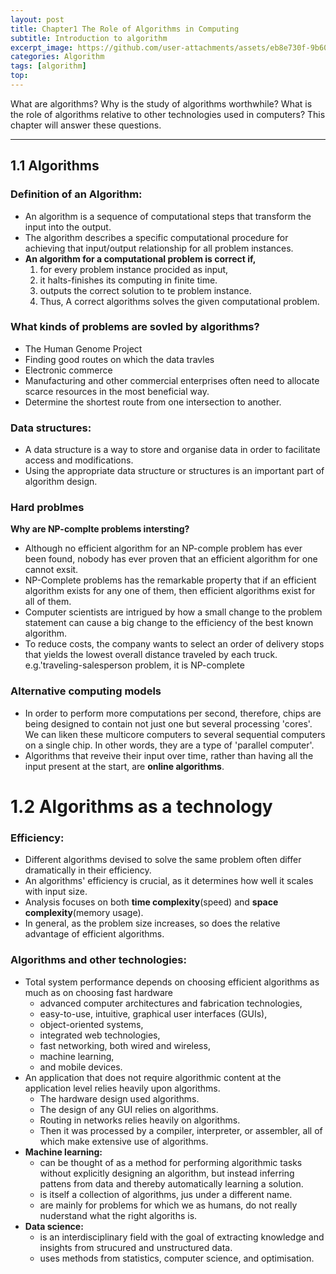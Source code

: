 ```yaml
---
layout: post
title: Chapter1 The Role of Algorithms in Computing
subtitle: Introduction to algorithm
excerpt_image: https://github.com/user-attachments/assets/eb8e730f-9b60-41af-b660-bb809a24715a
categories: Algorithm
tags: [algorithm]
top: 
---
```


What are algorithms? Why is the study of algorithms worthwhile? What is the role of algorithms relative to other technologies used in computers? This chapter will answer these questions.

---
## 1.1 Algorithms 

### Definition of an Algorithm:
- An algorithm is a sequence of computational steps that transform the input into the output.
- The algorithm describes a specific computational procedure for achieving that input/output relationship for all problem instances.
- **An algorithm for a computational problem is correct if,**
  1. for every problem instance procided as input,
  2. it halts-finishes its computing in finite time.
  3. outputs the correct solution to te problem instance.
  4. Thus, A correct algorithms solves the given computational problem.

### What kinds of problems are sovled by algorithms?
- The Human Genome Project
- Finding good routes on which the data travles
- Electronic commerce
- Manufacturing and other commercial enterprises often need to allocate scarce resources in the most beneficial way.
- Determine the shortest route from one intersection to another.

### Data structures:
- A data structure is a way to store and organise data in order to facilitate access and modifications.
- Using the appropriate data structure or structures is an important part of algorithm design.

### Hard problmes

**Why are NP-complte problems intersting?**

- Although no efficient algorithm for an NP-comple problem has ever been found, nobody has ever proven that an efficient algorithm for one cannot exsit.
- NP-Complete problems has the remarkable property that if an efficient algorithm exists for any one of them, then efficient algorithms exist for all of them.
- Computer scientists are intrigued by how a small change to the problem statement can cause a big change to the efficiency of the best known algorithm.
- To reduce costs, the company wants to select an order of delivery stops that yields the lowest overall distance traveled by each truck. e.g.'traveling-salesperson problem, it is NP-complete

### Alternative computing models
- In order to perform more computations per second, therefore, chips are being designed to contain not just one but several processing 'cores'. We can liken these multicore computers to several sequential computers on a single chip. In other words, they are a type of 'parallel computer'.
- Algorithms that reveive their input over time, rather than having all the input present at the start, are **online algorithms**.

# 1.2 Algorithms as a technology

### Efficiency:
- Different algorithms devised to solve the same problem often differ dramatically in their efficiency.
- An algorithms' efficiency is crucial, as it determines how well it scales with input size.
- Analysis focuses on both **time complexity**(speed) and **space complexity**(memory usage).
- In general, as the problem size increases, so does the relative advantage of efficient algorithms.

### Algorithms and other technologies:
- Total system performance depends on choosing efficient algorithms as much as on choosing fast hardware
  - advanced computer architectures and fabrication technologies,
  - easy-to-use, intuitive, graphical user interfaces (GUIs),
  - object-oriented systems,
  - integrated web technologies,
  - fast networking, both wired and wireless,
  - machine learning,
  - and mobile devices.
- An application that does not require algorithmic content at the application level relies heavily upon algorithms.
  - The hardware design used algorithms.
  - The design of any GUI relies on algorithms.
  - Routing in networks relies heavily on algorithms.
  - Then it was processed by a compiler, interpreter, or assembler, all of which make extensive use of algorithms.
- **Machine learning:**
  - can be thought of as a method for performing algorithmic tasks without explicitly designing an algorithm, but instead inferring pattens from data and thereby automatically learning a solution.
  - is itself a collection of algorithms, jus under a different name.
  - are mainly for problems for which we as humans, do not really nuderstand what the right algoriths is.
- **Data science:** 
  - is an interdisciplinary field with the goal of extracting knowledge and insights from strucured and unstructured data.
  - uses methods from statistics, computer science, and optimisation. 
